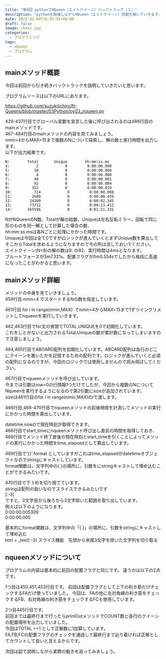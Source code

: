 ```yaml
---
title: "第6回 pythonでNQueen（エイトクイーン）バックトラック（２）"
description: "pythonを勉強しながらNQueen（エイトクイーン）問題を解いていきます。今回は第6回目。今回はバックトラックについて説明します。解を出すmainメソッドなどプログラムの概要を説明します。" 
date: 2022-02-09T16:55:55+09:00
draft: false 
image: chess.jpg
categories:
  - プログラミング
tags:
  - nQueen 
  - プログラム
---
```

## mainメソッド概要 
 今回は前回から引き続きバックトラックを説明していきたいと思います。        
 
プログラムソースは以下のURLにあります。      

https://github.com/suzukiiichiro/N-Queens/blob/master/03Python/py03_nqueen.py      

429-437行目でグローバル変数を宣言した後に呼び出されるのは486行目のmainメソッドです。  
 467-484行目のmainメソッドの内容を見てみましょう。    
 nmin=4からMAX=15まで複数のNについて探索し、解の数と実行時間を出力します。  
以下が出力結果です。  
 ```
N:        Total       Unique        hh:mm:ss.ms
 4:            2            0         0:00:00.000
 5:           10            0         0:00:00.000
 6:            4            0         0:00:00.000
 7:           40            0         0:00:00.001
 8:           92            0         0:00:00.004
 9:          352            0         0:00:00.019
10:          724            0         0:00:00.088
11:         2680            0         0:00:00.439
12:        14200            0         0:00:02.345
13:        73712            0         0:00:13.412
14:       365596            0         0:01:21.331
 ```
NがNQueenのN数、Totalが解の総数、Uniqueは左右反転ミラー、回転で同じ形のものを同一解として計算した場合の数、  
hh:mm:ss.msは各Nごとに処理にかかった時間です。  
Uniqueは今回は全て0ですがロジックが進んでいくとまずUnique数を算出してそこからTotalを求めるようになりますので今の所は流しておいてください。  
エイトクイーン(N=8)の解の数は8: の92、実行時間は4msとなります。  
ブルートフォースが3m7.321s、配置フラグが0m0.554sでしたから格段に高速になったことがわかると思います。  

## mainメソッド詳細
メソッドの中身を見ていきましょう。  
459行目 nmin=4 でスタートするNの数を指定しています。  

461行目 for i in range(nmin,MAX): でnmin=4からMAX=15まで1ずつインクリメントしてnqueenを実行していきます。  

462,463行目でfor文の冒頭でTOTAL,UNIQUEを0で初期化しています。    
これをしとかないと出力されるTotal,Uniqueの数が累計数になってしまいますので注意しましょう。  

464,465行目でABOARD配列を初期化しています。ABOARD配列は各行のどこにクイーンを置いたかを記憶するための配列です。ロジックが進んでいくと必須の配列になるのですが、今回のロジックでは使用しませんので読み飛ばしてください。  

467行目でnqueenメソッドを呼び出しています。  
今までは引数はrow=0の行情報1つだけでしたが、今回から複数のNについてNqueenを実行するようになるので第2引数にsizeが追加されています。  
sizeは461行目のfor i in range(nmin,MAX)のiで渡します。  

466行目,468-470行目でnqueenメソッドの前後時間を計測してメソッドの実行にかかった時間を算出しています。  

datetime.now()で現在時刻が取得できます。  
466行目でstart_timeにnqueenメソッド呼び出し直前の時間を取得しておき、  
468行目でメソッド終了直後の現在時刻とstart_timeを引くことによってメソッドの実行にかかった時間をtime_elapsedとして算出しています。  

469行目で'{}'.format としていますがこれはtime_elapsedがdatetimeオブジェクトなのでstringにキャストしています。  
format関数は、文字列中の{ }の場所に、引数をにstringキャストして埋め込むことができるみたいです。  

470行目で下３桁を切り捨てています。  
stringは配列の扱いなのでスライスできるみたいです  
[:-3]  
ですと、0文字目から後ろから3文字除いた範囲を取り出しています。  
例えば以下のようになります。  
0:00:00.005309  
0:00:00.005  

基本的にformat関数は、文字列中の「{ }」の場所に、引数をstringにキャストして埋め込む  
text = _text[:-3]  スライス機能　先頭から末尾3文字を除いた文字列を切り取る  

## nqueenメソッドについて
プログラムの内容は基本的に前回の配置フラグと同じです。
違うのは以下の2点です。

1つ目は450,451,453行目です。
前回は配置フラグとして上下の利き筋だけチェックするFAだけ使っていました。
今回は、FAの他に左対角線の利き筋をチェックするFB、右対角線の利き筋をチェックするFCも使用しています。

2つ目445行目です。  
前回までは最終行まで行ったらprintOutメソッドでCOUNT数と各行のクイーンの配置場所を出力していました。  
今回はTOTAL +=1 として正解数に1加算しています。  
FA,FB,FCの配置フラグのチェックを通過して最終行まで辿り着ければ正解としてカウントして良いと言えるからです。  

次回は図で説明しながら実際の動きを追ってみましょう。  


